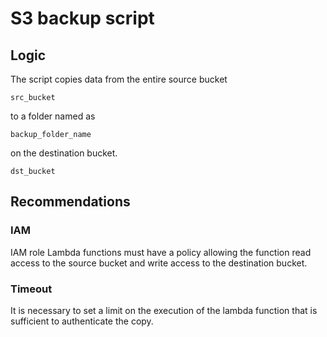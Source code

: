 # S3 backup script
## Logic

The script copies data from the entire source bucket
```
src_bucket
```
to a folder named as
```
backup_folder_name
```
on the destination bucket.
```
dst_bucket
```

## Recommendations
### IAM
IAM role Lambda functions must have a policy allowing the function read access to the source bucket and write access to the destination bucket.

### Timeout
It is necessary to set a limit on the execution of the lambda function that is sufficient to authenticate the copy.



